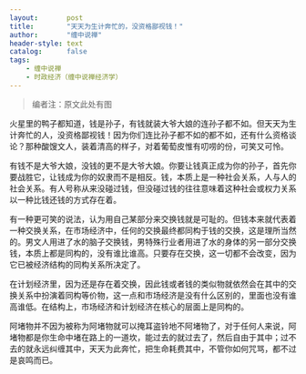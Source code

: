 ```yaml
---
layout:       post
title:        "天天为生计奔忙的，没资格鄙视钱！"
author:       "缠中说禅"
header-style: text
catalog:      false
tags:
    - 缠中说禅
    - 时政经济（缠中说禅经济学）
---
```


> 编者注：原文此处有图



火星里的鸭子都知道，钱是孙子，有钱就装大爷大娘的连孙子都不如。但天天为生计奔忙的人，没资格鄙视钱！因为你们连比孙子都不如的都不如，还有什么资格谈论？那种酸馊文人，装着清高的样子，对着葡萄皮惟有叨唠的份，可笑又可怜。



有钱不是大爷大娘，没钱的更不是大爷大娘。你要让钱真正成为你的孙子，首先你要战胜它，让钱成为你的奴隶而不是相反。钱，本质上是一种社会关系，人与人的社会关系。有人号称从来没碰过钱，但没碰过钱的往往意味着这种社会或权力关系以一种比钱还钱的方式存在着。



有一种更可笑的说法，认为用自己某部分来交换钱就是可耻的。但钱本来就代表着一种交换关系，在市场经济中，任何的交换最终都同构于钱的交换，这是理所当然的。男文人用进了水的脑子交换钱，男特殊行业者用进了水的身体的另一部分交换钱，本质上都是同构的，没有谁比谁高。只要存在交换，这一切都不会改变，因为它已被经济结构的同构关系所决定了。



在计划经济里，因为还是存在着交换，因此钱或者钱的类似物就依然会在其中的交换关系中扮演着同构等价物，这一点和市场经济是没有什么区别的，里面也没有谁高谁低。在结构上，市场经济和计划经济在核心的层面上是同构的。



阿堵物并不因为被称为阿堵物就可以掩耳盗铃地不阿堵物了，对于任何人来说，阿堵物都是你生命中堵在路上的一道坎，能过去的就过去了，然后自由于其中；过不去的就永远纠缠其中，天天为此奔忙，把生命耗费其中，不管你如何咒骂，都不过是哀鸣而已。
